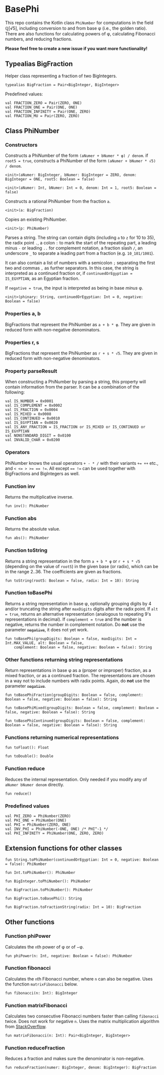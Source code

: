 # BasePhi

This repo contains the Kotlin class `PhiNumber` for computations in the field ℚ[√5], including conversion to and from base φ (i.e., the golden ratio). There are also functions for calculating powers of φ, calculating Fibonacci numbers, and reducing fractions.

**Please feel free to create a new issue if you want more functionality!**

## Typealias BigFraction

Helper class representing a fraction of two BigIntegers.

    typealias BigFraction = Pair<BigInteger, BigInteger>

Predefined values:

    val FRACTION_ZERO = Pair(ZERO, ONE)
    val FRACTION_ONE = Pair(ONE, ONE)
    val FRACTION_INFINITY = Pair(ONE, ZERO)
    val FRACTION_MU = Pair(ZERO, ZERO)

## Class PhiNumber

### Constructors

Constructs a PhiNumber of the form `(aNumer + bNumer * φ) / denom`. if `root5 = true`, constructs a PhiNumber of the form `(aNumer + bNumer * √5) / denom`.

    <init>(aNumer: BigInteger, bNumer: BigInteger = ZERO, denom: BigInteger = ONE, root5: Boolean = false)
    
    <init>(aNumer: Int, bNumer: Int = 0, denom: Int = 1, root5: Boolean = false)

Constructs a rational PhiNumber from the fraction `a`.

    <init>(a: BigFraction)

Copies an existing PhiNumber.

    <init>(p: PhiNumber)

Parses a string. The string can contain digits (including `a` to `z` for 10 to 35), the radix point `.`, a colon `:` to mark the start of the repeating part, a leading minus `-` or leading `..` for complement notation, a fraction slash `/`, an underscore `_` to separate a leading part from a fraction (e.g. `10_101/1001`).

It can also contain a list of numbers with a semicolon `;` separating the first two and commas `,` as further separators. In this case, the string is interpreted as a continued fraction or, if `continuedOrEgyptian = IS_EGYPTIAN`, as an Egyptian fraction.

If `negative = true`, the input is interpreted as being in base _minus_ φ.

    <init>(phinary: String, continuedOrEgyptian: Int = 0, negative: Boolean = false)

### Properties a, b

BigFractions that represent the PhiNumber as `a + b * φ`. They are given in reduced form with non-negative denominators.

### Properties r, s

BigFractions that represent the PhiNumber as `r + s * √5`. They are given in reduced form with non-negative denominators.

### Property parseResult

When constructing a PhiNumber by parsing a string, this property will contain information from the parser. It can be a combination of the following:

    val IS_NUMBER = 0x0001
    val IS_COMPLEMENT = 0x0002
    val IS_FRACTION = 0x0004
    val IS_MIXED = 0x0008
    val IS_CONTINUED = 0x0010
    val IS_EGYPTIAN = 0x0020
    val IS_ANY_FRACTION = IS_FRACTION or IS_MIXED or IS_CONTINUED or IS_EGYPTIAN
    val NONSTANDARD_DIGIT = 0x0100
    val INVALID_CHAR = 0x0200

### Operators

PhiNumber knows the usual operators `+ - * /` with their variants `+= ++` etc., and `< <= > >= == !=`. All except `== !=` can be used together with BigFractions and BigIntegers as well.

### Function inv

Returns the multiplicative inverse.

    fun inv(): PhiNumber

### Function abs

Returns the absolute value.

    fun abs(): PhiNumber

### Function toString

Returns a string representation in the form `a + b * φ` or `r + s * √5` (depending on the value of `root5`) in the given base (or radix), which can be in the range 2..36. The coefficients are given as fractions.

    fun toString(root5: Boolean = false, radix: Int = 10): String

### Function toBasePhi

Returns a string representation in base φ, optionally grouping digits by 4 and/or truncating the string after `maxDigits` digits after the radix point. If `alt = true`, returns an alternative representation (analogous to repeating 9's representations in decimal). If `complement = true` and the number is negative, returns the number in complement notation. Do **not** use the parameter ~~`negative`~~, it does not yet work.

    fun toBasePhi(groupDigits: Boolean = false, maxDigits: Int = Int.MAX_VALUE, alt: Boolean = false,
        complement: Boolean = false, negative: Boolean = false): String

### Other functions returning string representations

Return representations in base φ as a (proper or improper) fraction, as a mixed fraction, or as a continued fraction. The representations are chosen in a way not to include numbers with radix points. Again, do **not** use the parameter ~~`negative`~~. 

    fun toBasePhiFraction(groupDigits: Boolean = false, complement: Boolean = false, negative: Boolean = false): String
    
    fun toBasePhiMixed(groupDigits: Boolean = false, complement: Boolean = false, negative: Boolean = false): String
    
    fun toBasePhiContinued(groupDigits: Boolean = false, complement: Boolean = false, negative: Boolean = false): String

### Functions returning numerical representations

    fun toFloat(): Float
    
    fun toDouble(): Double

### Function reduce

Reduces the internal representation. Only needed if you modify any of `aNumer bNumer denom` directly.

    fun reduce()

### Predefined values

    val PHI_ZERO = PhiNumber(ZERO)
    val PHI_ONE = PhiNumber(ONE)
    val PHI = PhiNumber(ZERO, ONE)
    val INV_PHI = PhiNumber(-ONE, ONE) /* PHI^-1 */
    val PHI_INFINITY = PhiNumber(ONE, ZERO, ZERO)

## Extension functions for other classes

    fun String.toPhiNumber(continuedOrEgyptian: Int = 0, negative: Boolean = false): PhiNumber
    
    fun Int.toPhiNumber(): PhiNumber
    
    fun BigInteger.toPhiNumber(): PhiNumber
    
    fun BigFraction.toPhiNumber(): PhiNumber

    fun BigFraction.toBasePhi(): String
    
    fun BigFraction.toFractionString(radix: Int = 10): BigFraction

## Other functions

### Function phiPower

Calculates the `n`th power of φ or of −φ.

    fun phiPower(n: Int, negative: Boolean = false): PhiNumber

### Function fibonacci

Calculates the `n`th Fibonacci number, where `n` can also be negative. Uses the function `matrixFibonacci` below.

    fun fibonacci(n: Int): BigInteger
    
### Function matrixFibonacci

Calculates two consecutive Fibonacci numbers faster than calling `fibonacci` twice. Does not work for negative `n`. Uses the matrix multiplication algorithm from [StackOverflow](https://stackoverflow.com/questions/24438655/ruby-fibonacci-algorithm/24439070).
    
    fun matrixFibonacci(n: Int): Pair<BigInteger, BigInteger>

### Function reduceFraction

Reduces a fraction and makes sure the denominator is non-negative.

    fun reduceFraction(numer: BigInteger, denom: BigInteger): BigFraction
